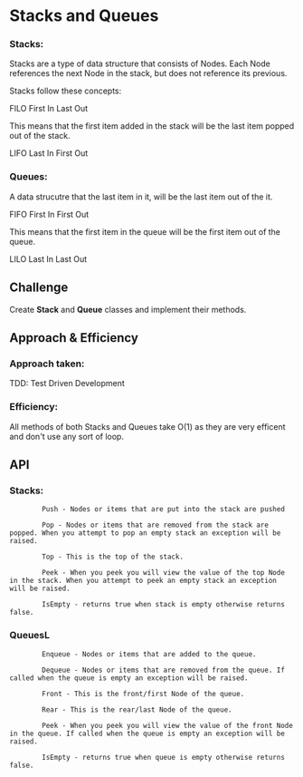 # Stacks and Queues

### Stacks:

Stacks are a type of data structure that consists of Nodes. Each Node references the next Node in the stack, but does not reference its previous.

Stacks follow these concepts:

FILO
First In Last Out

This means that the first item added in the stack will be the last item popped out of the stack.

LIFO
Last In First Out


### Queues:

A data strucutre that the last item in it, will be the last item out of the it.

FIFO
First In First Out

This means that the first item in the queue will be the first item out of the queue.

LILO
Last In Last Out

## Challenge

Create **Stack** and **Queue** classes and implement their methods. 

## Approach & Efficiency

### Approach taken:

TDD: Test Driven Development

### Efficiency:

All methods of both Stacks and Queues take O(1) as they are very efficent and don't use any sort of loop.

## API


### Stacks:

```
        Push - Nodes or items that are put into the stack are pushed

        Pop - Nodes or items that are removed from the stack are popped. When you attempt to pop an empty stack an exception will be raised.

        Top - This is the top of the stack.

        Peek - When you peek you will view the value of the top Node in the stack. When you attempt to peek an empty stack an exception will be raised.

        IsEmpty - returns true when stack is empty otherwise returns false.
```


### QueuesL

```
        Enqueue - Nodes or items that are added to the queue.

        Dequeue - Nodes or items that are removed from the queue. If called when the queue is empty an exception will be raised.

        Front - This is the front/first Node of the queue.

        Rear - This is the rear/last Node of the queue.

        Peek - When you peek you will view the value of the front Node in the queue. If called when the queue is empty an exception will be raised.

        IsEmpty - returns true when queue is empty otherwise returns false.
```